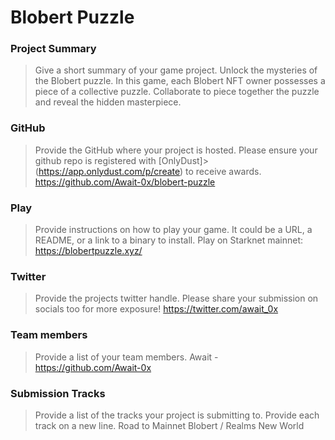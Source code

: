# Blobert Puzzle

### Project Summary
> Give a short summary of your game project.
Unlock the mysteries of the Blobert puzzle. In this game, each Blobert NFT owner possesses a piece of a collective puzzle. Collaborate to piece together the puzzle and reveal the hidden masterpiece.

### GitHub
> Provide the GitHub where your project is hosted. Please ensure your github repo is registered with [OnlyDust]> (https://app.onlydust.com/p/create) to receive awards.
https://github.com/Await-0x/blobert-puzzle

### Play
> Provide instructions on how to play your game. It could be a URL, a README, or a link to a binary to install.
Play on Starknet mainnet: https://blobertpuzzle.xyz/

### Twitter
> Provide the projects twitter handle. Please share your submission on socials too for more exposure!
https://twitter.com/await_0x

### Team members
> Provide a list of your team members.
Await - https://github.com/Await-0x

### Submission Tracks
> Provide a list of the tracks your project is submitting to. Provide each track on a new line.
Road to Mainnet 
Blobert / Realms 
New World
